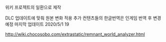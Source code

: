 위키 프로젝트의 일환으로 제작

DLC 업데이트에 맞춰 원본 변화 적용
추가 컨텐츠들의 한글번역은 인게임 번역 후 변경 예정
마지막 업데이트 2020/5/1 19


http://wiki.chocosobo.com/extrastatic/remnant_world_analyzer.html

